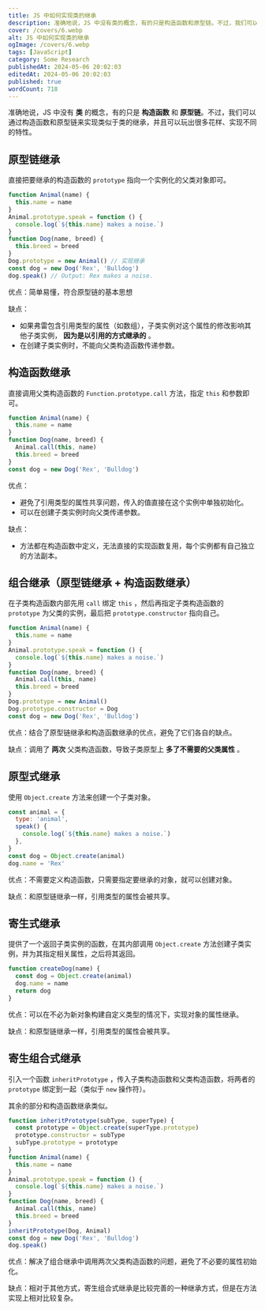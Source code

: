 ```yaml
---
title: JS 中如何实现类的继承
description: 准确地说，JS 中没有类的概念，有的只是构造函数和原型链。不过，我们可以通过构造函数和原型链来实现类似于类的继承，并且可以玩出很多花样、实现不同的特性。
cover: /covers/6.webp
alt: JS 中如何实现类的继承
ogImage: /covers/6.webp
tags: [JavaScript]
category: Some Research
publishedAt: 2024-05-06 20:02:03
editedAt: 2024-05-06 20:02:03
published: true
wordCount: 718
---
```


准确地说，JS 中没有 **类** 的概念，有的只是 **构造函数** 和 **原型链**。不过，我们可以通过构造函数和原型链来实现类似于类的继承，并且可以玩出很多花样、实现不同的特性。

## 原型链继承

直接把要继承的构造函数的 `prototype` 指向一个实例化的父类对象即可。

```javascript
function Animal(name) {
  this.name = name
}
Animal.prototype.speak = function () {
  console.log(`${this.name} makes a noise.`)
}
function Dog(name, breed) {
  this.breed = breed
}
Dog.prototype = new Animal() // 实现继承
const dog = new Dog('Rex', 'Bulldog')
dog.speak() // Output: Rex makes a noise.
```

优点：简单易懂，符合原型链的基本思想

缺点：

- 如果弗雷包含引用类型的属性（如数组），子类实例对这个属性的修改影响其他子类实例， **因为是以引用的方式继承的** 。
- 在创建子类实例时，不能向父类构造函数传递参数。

## 构造函数继承

直接调用父类构造函数的 `Function.prototype.call` 方法，指定 `this` 和参数即可。

```javascript
function Animal(name) {
  this.name = name
}
function Dog(name, breed) {
  Animal.call(this, name)
  this.breed = breed
}
const dog = new Dog('Rex', 'Bulldog')
```

优点：

- 避免了引用类型的属性共享问题，传入的值直接在这个实例中单独初始化。
- 可以在创建子类实例时向父类传递参数。

缺点：

- 方法都在构造函数中定义，无法直接的实现函数复用，每个实例都有自己独立的方法副本。

## 组合继承（原型链继承 + 构造函数继承）

在子类构造函数内部先用 `call` 绑定 `this` ，然后再指定子类构造函数的 `prototype` 为父类的实例，最后把 `prototype.constructor` 指向自己。

```javascript
function Animal(name) {
  this.name = name
}
Animal.prototype.speak = function () {
  console.log(`${this.name} makes a noise.`)
}
function Dog(name, breed) {
  Animal.call(this, name)
  this.breed = breed
}
Dog.prototype = new Animal()
Dog.prototype.constructor = Dog
const dog = new Dog('Rex', 'Bulldog')
```

优点：结合了原型链继承和构造函数继承的优点，避免了它们各自的缺点。

缺点：调用了 **两次** 父类构造函数，导致子类原型上 **多了不需要的父类属性** 。

## 原型式继承

使用 `Object.create` 方法来创建一个子类对象。

```javascript
const animal = {
  type: 'animal',
  speak() {
    console.log(`${this.name} makes a noise.`)
  },
}
const dog = Object.create(animal)
dog.name = 'Rex'
```

优点：不需要定义构造函数，只需要指定要继承的对象，就可以创建对象。

缺点：和原型链继承一样，引用类型的属性会被共享。

## 寄生式继承

提供了一个返回子类实例的函数，在其内部调用 `Object.create` 方法创建子类实例，并为其指定相关属性，之后将其返回。

```javascript
function createDog(name) {
  const dog = Object.create(animal)
  dog.name = name
  return dog
}
```

优点：可以在不必为新对象构建自定义类型的情况下，实现对象的属性继承。

缺点：和原型链继承一样，引用类型的属性会被共享。

## 寄生组合式继承

引入一个函数 `inheritPrototype` ，传入子类构造函数和父类构造函数，将两者的 `prototype` 绑定到一起（类似于 `new` 操作符）。

其余的部分和构造函数继承类似。

```javascript
function inheritPrototype(subType, superType) {
  const prototype = Object.create(superType.prototype)
  prototype.constructor = subType
  subType.prototype = prototype
}
function Animal(name) {
  this.name = name
}
Animal.prototype.speak = function () {
  console.log(`${this.name} makes a noise.`)
}
function Dog(name, breed) {
  Animal.call(this, name)
  this.breed = breed
}
inheritPrototype(Dog, Animal)
const dog = new Dog('Rex', 'Bulldog')
dog.speak()
```

优点：解决了组合继承中调用两次父类构造函数的问题，避免了不必要的属性初始化。

缺点：相对于其他方式，寄生组合式继承是比较完善的一种继承方式，但是在方法实现上相对比较复杂。
